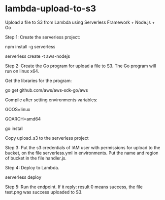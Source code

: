 # lambda-upload-to-s3
Upload a file to S3 from Lambda using Serverless Framework + Node.js + Go

Step 1:
Create the serverless project:

npm install -g serverless

serverless create -t aws-nodejs


Step 2:
Create the Go program for upload a file to S3.
The Go program will run on linux x64.

Get the libraries for the program:

go get github.com/aws/aws-sdk-go/aws

Compile after setting environments variables:

GOOS=linux

GOARCH=amd64

go install

Copy upload_s3 to the serverless project


Step 3:
Put the s3 credentials of IAM user with permissions for upload to the bucket,
on the file serverless.yml in environments.
Put the name and region of bucket in the file handler.js.


Step 4:
Deploy to Lambda.

serverless deploy


Step 5:
Run the endpoint. If it reply: result 0 means success, the file test.png was success uploaded to S3.

